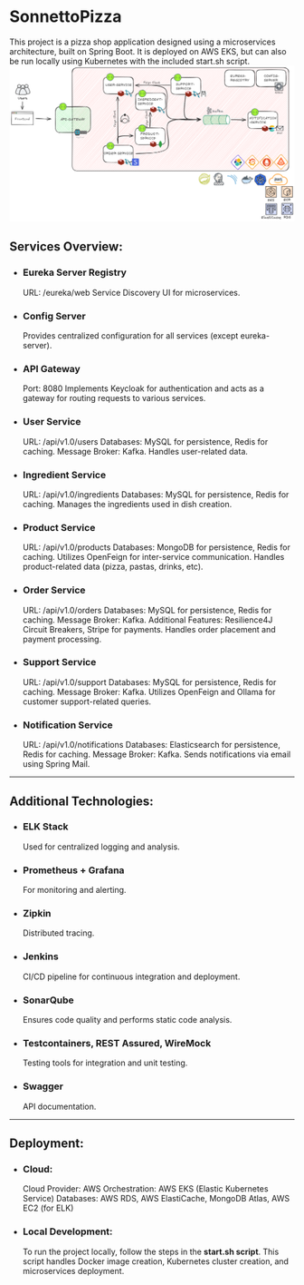 # SonnettoPizza
This project is a pizza shop application designed using a microservices architecture, built on Spring Boot. It is deployed on AWS EKS, but can also be run locally using Kubernetes with the included start.sh script.
![No image for architecture](architecture.png)
## Services Overview:
- ### Eureka Server Registry
   URL: /eureka/web
   Service Discovery UI for microservices.
- ### Config Server
   Provides centralized configuration for all services (except eureka-server).
- ### API Gateway
   Port: 8080
   Implements Keycloak for authentication and acts as a gateway for routing requests to various services.
- ### User Service
   URL: /api/v1.0/users
   Databases: MySQL for persistence, Redis for caching.
   Message Broker: Kafka.
   Handles user-related data.
- ### Ingredient Service
   URL: /api/v1.0/ingredients
   Databases: MySQL for persistence, Redis for caching.
   Manages the ingredients used in dish creation.
- ### Product Service
   URL: /api/v1.0/products
   Databases: MongoDB for persistence, Redis for caching.
   Utilizes OpenFeign for inter-service communication.
   Handles product-related data (pizza, pastas, drinks, etc).
- ### Order Service
   URL: /api/v1.0/orders
   Databases: MySQL for persistence, Redis for caching.
   Message Broker: Kafka.
   Additional Features: Resilience4J Circuit Breakers, Stripe for payments.
   Handles order placement and payment processing.
- ### Support Service
   URL: /api/v1.0/support
   Databases: MySQL for persistence, Redis for caching.
   Message Broker: Kafka.
   Utilizes OpenFeign and Ollama for customer support-related queries.
- ### Notification Service
   URL: /api/v1.0/notifications
   Databases: Elasticsearch for persistence, Redis for caching.
   Message Broker: Kafka.
   Sends notifications via email using Spring Mail.
---
## Additional Technologies:
- ### ELK Stack
  Used for centralized logging and analysis.
- ### Prometheus + Grafana
  For monitoring and alerting.
- ### Zipkin
  Distributed tracing.
- ### Jenkins
  CI/CD pipeline for continuous integration and deployment.
- ### SonarQube
  Ensures code quality and performs static code analysis.
- ### Testcontainers, REST Assured, WireMock
  Testing tools for integration and unit testing.
- ### Swagger
  API documentation.
---
## Deployment:
- ### Cloud: 
  Cloud Provider: AWS
  Orchestration: AWS EKS (Elastic Kubernetes Service)
  Databases: AWS RDS, AWS ElastiCache, MongoDB Atlas, AWS EC2 (for ELK)
- ### Local Development:
  To run the project locally, follow the steps in the **start.sh script**.
  This script handles Docker image creation, Kubernetes cluster creation, and microservices deployment.
